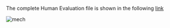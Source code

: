The complete Human Evaluation file is shown in the following [link](https://pan.baidu.com/s/13YPl75sxNusi_c57Khvd1Q?pwd=9brg)

![mech](https://github.com/01yzzyu/ReChar/blob/main/assets/humaneval.png)	
